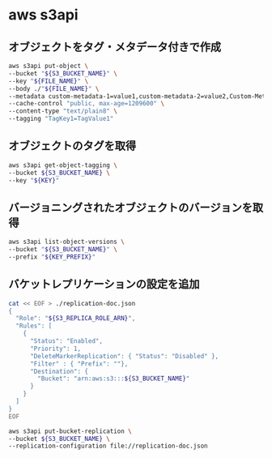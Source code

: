 aws s3api
===

## オブジェクトをタグ・メタデータ付きで作成

```bash
aws s3api put-object \
--bucket "${S3_BUCKET_NAME}" \
--key "${FILE_NAME}" \
--body ./"${FILE_NAME}" \
--metadata custom-metadata-1=value1,custom-metadata-2=value2,Custom-Metadata-3=value3 \
--cache-control "public, max-age=1209600" \
--content-type "text/plain8" \
--tagging "TagKey1=TagValue1"
```

## オブジェクトのタグを取得

```bash
aws s3api get-object-tagging \
--bucket ${S3_BUCKET_NAME} \
--key "${KEY}"
```

## バージョニングされたオブジェクトのバージョンを取得

```bash
aws s3api list-object-versions \
--bucket "${S3_BUCKET_NAME}" \
--prefix "${KEY_PREFIX}"
```

## バケットレプリケーションの設定を追加

```bash
cat << EOF > ./replication-doc.json
{
  "Role": "${S3_REPLICA_ROLE_ARN}",
  "Rules": [
    {
      "Status": "Enabled",
      "Priority": 1,
      "DeleteMarkerReplication": { "Status": "Disabled" },
      "Filter" : { "Prefix": ""},
      "Destination": {
        "Bucket": "arn:aws:s3:::${S3_BUCKET_NAME}"
      }
    }
  ]
}
EOF
```

```bash
aws s3api put-bucket-replication \
--bucket ${S3_BUCKET_NAME} \
--replication-configuration file://replication-doc.json
```